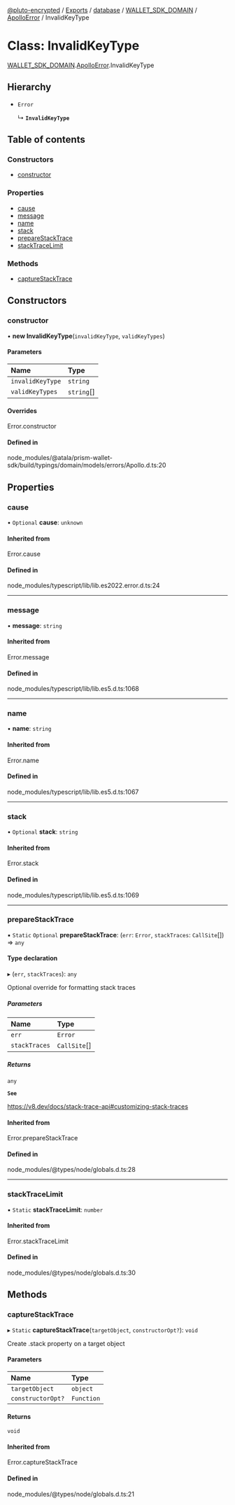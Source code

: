 [@pluto-encrypted](../README.md) / [Exports](../modules.md) / [database](../modules/database-1.md) / [WALLET\_SDK\_DOMAIN](../modules/database-1.WALLET_SDK_DOMAIN.md) / [ApolloError](../modules/database-1.WALLET_SDK_DOMAIN.ApolloError.md) / InvalidKeyType

# Class: InvalidKeyType

[WALLET\_SDK\_DOMAIN](../modules/database-1.WALLET_SDK_DOMAIN.md).[ApolloError](../modules/database-1.WALLET_SDK_DOMAIN.ApolloError.md).InvalidKeyType

## Hierarchy

- `Error`

  ↳ **`InvalidKeyType`**

## Table of contents

### Constructors

- [constructor](database-1.WALLET_SDK_DOMAIN.ApolloError.InvalidKeyType.md#constructor)

### Properties

- [cause](database-1.WALLET_SDK_DOMAIN.ApolloError.InvalidKeyType.md#cause)
- [message](database-1.WALLET_SDK_DOMAIN.ApolloError.InvalidKeyType.md#message)
- [name](database-1.WALLET_SDK_DOMAIN.ApolloError.InvalidKeyType.md#name)
- [stack](database-1.WALLET_SDK_DOMAIN.ApolloError.InvalidKeyType.md#stack)
- [prepareStackTrace](database-1.WALLET_SDK_DOMAIN.ApolloError.InvalidKeyType.md#preparestacktrace)
- [stackTraceLimit](database-1.WALLET_SDK_DOMAIN.ApolloError.InvalidKeyType.md#stacktracelimit)

### Methods

- [captureStackTrace](database-1.WALLET_SDK_DOMAIN.ApolloError.InvalidKeyType.md#capturestacktrace)

## Constructors

### constructor

• **new InvalidKeyType**(`invalidKeyType`, `validKeyTypes`)

#### Parameters

| Name | Type |
| :------ | :------ |
| `invalidKeyType` | `string` |
| `validKeyTypes` | `string`[] |

#### Overrides

Error.constructor

#### Defined in

node_modules/@atala/prism-wallet-sdk/build/typings/domain/models/errors/Apollo.d.ts:20

## Properties

### cause

• `Optional` **cause**: `unknown`

#### Inherited from

Error.cause

#### Defined in

node_modules/typescript/lib/lib.es2022.error.d.ts:24

___

### message

• **message**: `string`

#### Inherited from

Error.message

#### Defined in

node_modules/typescript/lib/lib.es5.d.ts:1068

___

### name

• **name**: `string`

#### Inherited from

Error.name

#### Defined in

node_modules/typescript/lib/lib.es5.d.ts:1067

___

### stack

• `Optional` **stack**: `string`

#### Inherited from

Error.stack

#### Defined in

node_modules/typescript/lib/lib.es5.d.ts:1069

___

### prepareStackTrace

▪ `Static` `Optional` **prepareStackTrace**: (`err`: `Error`, `stackTraces`: `CallSite`[]) => `any`

#### Type declaration

▸ (`err`, `stackTraces`): `any`

Optional override for formatting stack traces

##### Parameters

| Name | Type |
| :------ | :------ |
| `err` | `Error` |
| `stackTraces` | `CallSite`[] |

##### Returns

`any`

**`See`**

https://v8.dev/docs/stack-trace-api#customizing-stack-traces

#### Inherited from

Error.prepareStackTrace

#### Defined in

node_modules/@types/node/globals.d.ts:28

___

### stackTraceLimit

▪ `Static` **stackTraceLimit**: `number`

#### Inherited from

Error.stackTraceLimit

#### Defined in

node_modules/@types/node/globals.d.ts:30

## Methods

### captureStackTrace

▸ `Static` **captureStackTrace**(`targetObject`, `constructorOpt?`): `void`

Create .stack property on a target object

#### Parameters

| Name | Type |
| :------ | :------ |
| `targetObject` | `object` |
| `constructorOpt?` | `Function` |

#### Returns

`void`

#### Inherited from

Error.captureStackTrace

#### Defined in

node_modules/@types/node/globals.d.ts:21
